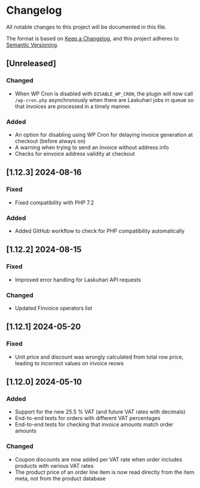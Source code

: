 # Changelog

All notable changes to this project will be documented in this file.

The format is based on [Keep a Changelog](https://keepachangelog.com/en/1.1.0/),
and this project adheres to [Semantic Versioning](https://semver.org/spec/v2.0.0.html).

## [Unreleased]

### Changed

- When WP Cron is disabled with `DISABLE_WP_CRON`, the plugin will now call `/wp-cron.php` asynchronously when there are Laskuhari jobs in queue so that invoices are processed in a timely manner.

### Added

- An option for disabling using WP Cron for delaying invoice generation at checkout (before always on)
- A warning when trying to send an invoice without address info
- Checks for einvoice address validity at checkout

## [1.12.3] 2024-08-16

### Fixed

- Fixed compatibility with PHP 7.2

### Added

- Added GitHub workflow to check for PHP compatibility automatically

## [1.12.2] 2024-08-15

### Fixed

- Improved error handling for Laskuhari API requests

### Changed

- Updated Finvoice operators list

## [1.12.1] 2024-05-20

### Fixed

- Unit price and discount was wrongly calculated from total row price, leading to incorrect values on invoice reows

## [1.12.0] 2024-05-10

### Added

- Support for the new 25.5 % VAT (and future VAT rates with decimals)
- End-to-end tests for orders with different VAT percentages
- End-to-end tests for checking that invoice amounts match order amounts

### Changed

- Coupon discounts are now added per VAT rate when order includes products with various VAT rates
- The product price of an order line item is now read directly from the item meta, not from the product database
